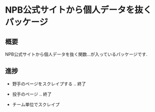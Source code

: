 NPB公式サイトから個人データを抜くパッケージ
====

## 概要

NPB公式サイトから個人データを抜く関数...が入っているパッケージです.


## 進捗

* 野手のページをスクレイプする .. 終了

* 投手のページ .. 終了

* チーム単位でスクレイプ
